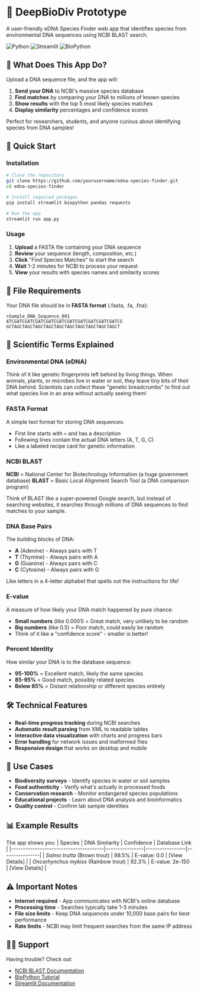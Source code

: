 # 🧬 DeepBioDiv Prototype

A user-friendly eDNA Species Finder web app that identifies species from environmental DNA sequences using NCBI BLAST search.

![Python](https://img.shields.io/badge/python-v3.8+-blue.svg)
![Streamlit](https://img.shields.io/badge/streamlit-v1.28+-red.svg)
![BioPython](https://img.shields.io/badge/biopython-v1.80+-green.svg)

## 🎯 What Does This App Do?

Upload a DNA sequence file, and the app will:
1. **Send your DNA** to NCBI's massive species database
2. **Find matches** by comparing your DNA to millions of known species
3. **Show results** with the top 5 most likely species matches
4. **Display similarity** percentages and confidence scores

Perfect for researchers, students, and anyone curious about identifying species from DNA samples!

## 🚀 Quick Start

### Installation
```bash
# Clone the repository
git clone https://github.com/yourusername/edna-species-finder.git
cd edna-species-finder

# Install required packages
pip install streamlit biopython pandas requests

# Run the app
streamlit run app.py
```

### Usage
1. **Upload** a FASTA file containing your DNA sequence
2. **Review** your sequence (length, composition, etc.)
3. **Click** "Find Species Matches" to start the search
4. **Wait** 1-2 minutes for NCBI to process your request
5. **View** your results with species names and similarity scores

## 📁 File Requirements

Your DNA file should be in **FASTA format** (.fasta, .fa, .fna):
```
>Sample_DNA_Sequence_001
ATCGATCGATCGATCGATCGATCGATCGATCGATCGATCGATCG
GCTAGCTAGCTAGCTAGCTAGCTAGCTAGCTAGCTAGCTAGCT
```

## 🧬 Scientific Terms Explained

### **Environmental DNA (eDNA)**
Think of it like genetic fingerprints left behind by living things. When animals, plants, or microbes live in water or soil, they leave tiny bits of their DNA behind. Scientists can collect these "genetic breadcrumbs" to find out what species live in an area without actually seeing them!

### **FASTA Format**
A simple text format for storing DNA sequences:
- First line starts with `>` and has a description
- Following lines contain the actual DNA letters (A, T, G, C)
- Like a labeled recipe card for genetic information

### **NCBI BLAST**
**NCBI** = National Center for Biotechnology Information (a huge government database)
**BLAST** = Basic Local Alignment Search Tool (a DNA comparison program)

Think of BLAST like a super-powered Google search, but instead of searching websites, it searches through millions of DNA sequences to find matches to your sample.

### **DNA Base Pairs**
The building blocks of DNA:
- **A** (Adenine) - Always pairs with T
- **T** (Thymine) - Always pairs with A  
- **G** (Guanine) - Always pairs with C
- **C** (Cytosine) - Always pairs with G

Like letters in a 4-letter alphabet that spells out the instructions for life!

### **E-value**
A measure of how likely your DNA match happened by pure chance:
- **Small numbers** (like 0.0001) = Great match, very unlikely to be random
- **Big numbers** (like 0.5) = Poor match, could easily be random
- Think of it like a "confidence score" - smaller is better!

### **Percent Identity**
How similar your DNA is to the database sequence:
- **95-100%** = Excellent match, likely the same species
- **85-95%** = Good match, possibly related species  
- **Below 85%** = Distant relationship or different species entirely

## 🛠️ Technical Features

- **Real-time progress tracking** during NCBI searches
- **Automatic result parsing** from XML to readable tables
- **Interactive data visualization** with charts and progress bars
- **Error handling** for network issues and malformed files
- **Responsive design** that works on desktop and mobile

## 🔬 Use Cases

- **Biodiversity surveys** - Identify species in water or soil samples
- **Food authenticity** - Verify what's actually in processed foods
- **Conservation research** - Monitor endangered species populations
- **Educational projects** - Learn about DNA analysis and bioinformatics
- **Quality control** - Confirm lab sample identities

## 📊 Example Results

The app shows you:
| Species                               | DNA Similarity | Confidence      | Database Link  |
|---------------------------------------|----------------|-----------------|----------------|
| *Salmo trutta* (Brown trout)          | 98.5%          | E-value: 0.0    | [View Details] |
| *Oncorhynchus mykiss* (Rainbow trout) | 92.3%          | E-value: 2e-150 | [View Details] |

## ⚠️ Important Notes

- **Internet required** - App communicates with NCBI's online database
- **Processing time** - Searches typically take 1-3 minutes
- **File size limits** - Keep DNA sequences under 10,000 base pairs for best performance
- **Rate limits** - NCBI may limit frequent searches from the same IP address

## 🙋‍♀️ Support

Having trouble? Check out:
- [NCBI BLAST Documentation](https://blast.ncbi.nlm.nih.gov/Blast.cgi?CMD=Web&PAGE_TYPE=BlastDocs)
- [BioPython Tutorial](https://biopython.org/DIST/docs/tutorial/Tutorial.html)
- [Streamlit Documentation](https://docs.streamlit.io/)
